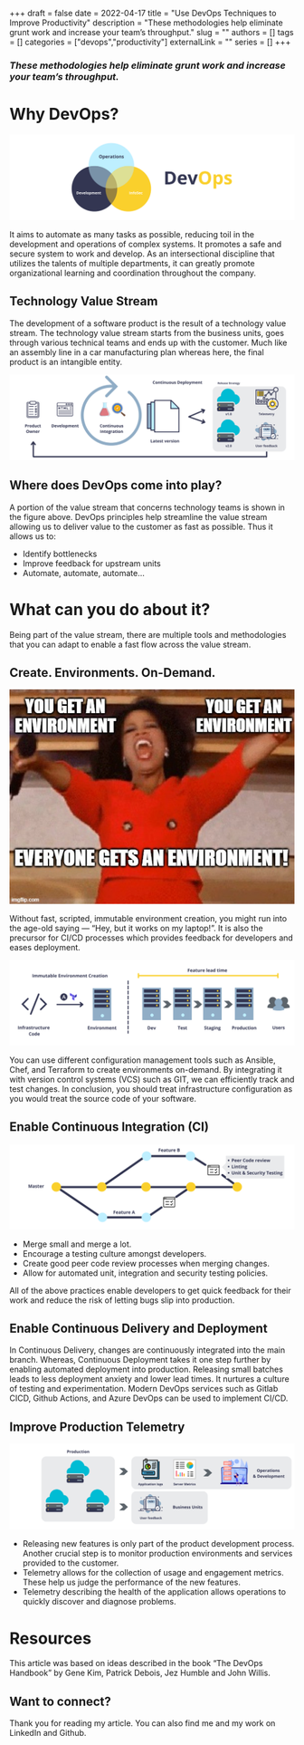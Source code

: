 +++ 
draft = false
date = 2022-04-17
title = "Use DevOps Techniques to Improve Productivity"
description = "These methodologies help eliminate grunt work and increase your team’s throughput."
slug = ""
authors = []
tags = []
categories = ["devops","productivity"]
externalLink = ""
series = []
+++
### _These methodologies help eliminate grunt work and increase your team’s throughput._

# Why DevOps?

![1.png](images/1.png)

It aims to automate as many tasks as possible, reducing toil in the development and operations of complex systems.
It promotes a safe and secure system to work and develop.
As an intersectional discipline that utilizes the talents of multiple departments, it can greatly promote organizational learning and coordination throughout the company.

## Technology Value Stream

The development of a software product is the result of a technology value stream. The technology value stream starts from the business units, goes through various technical teams and ends up with the customer. Much like an assembly line in a car manufacturing plan whereas here, the final product is an intangible entity.

![2.png](images/2.png)

## Where does DevOps come into play?
A portion of the value stream that concerns technology teams is shown in the figure above. DevOps principles help streamline the value stream allowing us to deliver value to the customer as fast as possible. Thus it allows us to:

- Identify bottlenecks
- Improve feedback for upstream units
- Automate, automate, automate…

# What can you do about it?
Being part of the value stream, there are multiple tools and methodologies that you can adapt to enable a fast flow across the value stream.

## Create. Environments. On-Demand.

![3.png](images/3.jpeg)

Without fast, scripted, immutable environment creation, you might run into the age-old saying — “Hey, but it works on my laptop!”. It is also the precursor for CI/CD processes which provides feedback for developers and eases deployment.

![4.png](images/4.png)

You can use different configuration management tools such as Ansible, Chef, and Terraform to create environments on-demand. By integrating it with version control systems (VCS) such as GIT, we can efficiently track and test changes. In conclusion, you should treat infrastructure configuration as you would treat the source code of your software.

## Enable Continuous Integration (CI)

![5.png](images/5.png) 

- Merge small and merge a lot.
- Encourage a testing culture amongst developers.
- Create good peer code review processes when merging changes.
- Allow for automated unit, integration and security testing policies.

All of the above practices enable developers to get quick feedback for their work and reduce the risk of letting bugs slip into production.

## Enable Continuous Delivery and Deployment

In Continuous Delivery, changes are continuously integrated into the main branch. Whereas, Continuous Deployment takes it one step further by enabling automated deployment into production.
Releasing small batches leads to less deployment anxiety and lower lead times. It nurtures a culture of testing and experimentation.
Modern DevOps services such as Gitlab CICD, Github Actions, and Azure DevOps can be used to implement CI/CD.

## Improve Production Telemetry

![6.png](images/6.png)

- Releasing new features is only part of the product development process. Another crucial step is to monitor production environments and services provided to the customer.
- Telemetry allows for the collection of usage and engagement metrics. These help us judge the performance of the new features.
- Telemetry describing the health of the application allows operations to quickly discover and diagnose problems.

# Resources

This article was based on ideas described in the book “The DevOps Handbook” by Gene Kim, Patrick Debois, Jez Humble and John Willis.

## Want to connect?

Thank you for reading my article. You can also find me and my work on LinkedIn and Github.
